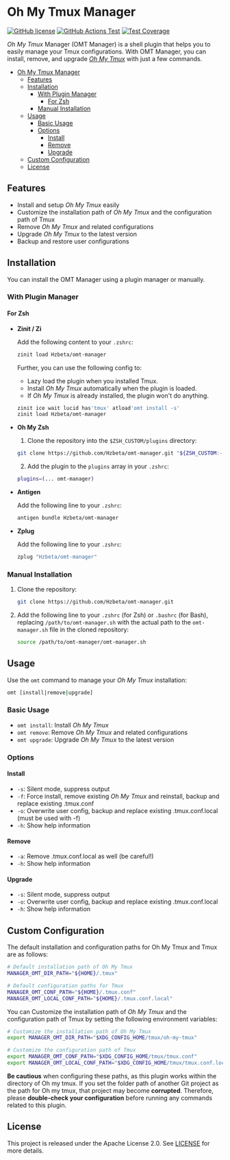 # Oh My Tmux Manager

[![GitHub license](https://img.shields.io/github/license/Hzbeta/omt-manager)](LICENSE)
[![GitHub Actions Test](https://github.com/Hzbeta/omt-manager/actions/workflows/test.yaml/badge.svg)](https://github.com/Hzbeta/omt-manager/actions)
[![Test Coverage](https://img.shields.io/badge/test%20coverage-100%25-brightgreen)](https://github.com/Hzbeta/omt-manager/actions)

*Oh My Tmux* Manager (OMT Manager) is a shell plugin that helps you to easily manage your Tmux configurations. With OMT Manager, you can install, remove, and upgrade [*Oh My Tmux*](https://github.com/gpakosz/.tmux) with just a few commands.

- [Oh My Tmux Manager](#oh-my-tmux-manager)
  - [Features](#features)
  - [Installation](#installation)
    - [With Plugin Manager](#with-plugin-manager)
      - [For Zsh](#for-zsh)
    - [Manual Installation](#manual-installation)
  - [Usage](#usage)
    - [Basic Usage](#basic-usage)
    - [Options](#options)
      - [Install](#install)
      - [Remove](#remove)
      - [Upgrade](#upgrade)
  - [Custom Configuration](#custom-configuration)
  - [License](#license)

## Features

- Install and setup *Oh My Tmux* easily
- Customize the installation path of *Oh My Tmux* and the configuration path of Tmux
- Remove *Oh My Tmux* and related configurations
- Upgrade *Oh My Tmux* to the latest version
- Backup and restore user configurations

## Installation

You can install the OMT Manager using a plugin manager or manually.

### With Plugin Manager

#### For Zsh

- **Zinit / Zi**

  Add the following content to your `.zshrc`:

  ```sh
  zinit load Hzbeta/omt-manager
  ```

  Further, you can use the following config to:

  - Lazy load the plugin when you installed Tmux.
  - Install *Oh My Tmux* automatically when the plugin is loaded.
  - If *Oh My Tmux* is already installed, the plugin won't do anything.

  ```sh
  zinit ice wait lucid has'tmux' atload'omt install -s'
  zinit load Hzbeta/omt-manager
  ```

- **Oh My Zsh**

  1. Clone the repository into the `$ZSH_CUSTOM/plugins` directory:

  ```sh
  git clone https://github.com/Hzbeta/omt-manager.git "${ZSH_CUSTOM:-$HOME/.oh-my-zsh/custom}/plugins/omt-manager"
  ```

  2. Add the plugin to the `plugins` array in your `.zshrc`:

  ```sh
  plugins=(... omt-manager)
  ```

- **Antigen**

  Add the following line to your `.zshrc`:

  ```sh
  antigen bundle Hzbeta/omt-manager
  ```

- **Zplug**

  Add the following line to your `.zshrc`:

  ```sh
  zplug "Hzbeta/omt-manager"
  ```

<!-- Supplement other bash plugin managers if needed -->

### Manual Installation

1. Clone the repository:

   ```sh
   git clone https://github.com/Hzbeta/omt-manager.git
   ```

2. Add the following line to your `.zshrc` (for Zsh) or `.bashrc` (for Bash), replacing `/path/to/omt-manager.sh` with the actual path to the `omt-manager.sh` file in the cloned repository:

   ```sh
   source /path/to/omt-manager/omt-manager.sh
   ```

## Usage

Use the `omt` command to manage your *Oh My Tmux* installation:

```sh
omt [install|remove|upgrade]
```

### Basic Usage

- `omt install`: Install *Oh My Tmux*
- `omt remove`: Remove *Oh My Tmux* and related configurations
- `omt upgrade`: Upgrade *Oh My Tmux* to the latest version

### Options

#### Install

- `-s`: Silent mode, suppress output
- `-f`: Force install, remove existing *Oh My Tmux* and reinstall, backup and replace existing .tmux.conf
- `-o`: Overwrite user config, backup and replace existing .tmux.conf.local (must be used with -f)
- `-h`: Show help information

#### Remove

- `-a`: Remove .tmux.conf.local as well (be careful!)
- `-h`: Show help information

#### Upgrade

- `-s`: Silent mode, suppress output
- `-o`: Overwrite user config, backup and replace existing .tmux.conf.local
- `-h`: Show help information

## Custom Configuration

The default installation and configuration paths for Oh My Tmux and Tmux are as follows:

```sh
# Default installation path of Oh My Tmux
MANAGER_OMT_DIR_PATH="${HOME}/.tmux"

# Default configuration paths for Tmux
MANAGER_OMT_CONF_PATH="${HOME}/.tmux.conf"
MANAGER_OMT_LOCAL_CONF_PATH="${HOME}/.tmux.conf.local"
```

You can Customize the installation path of *Oh My Tmux* and the configuration path of Tmux by setting the following environment variables:

```sh
# Customize the installation path of Oh My Tmux
export MANAGER_OMT_DIR_PATH="$XDG_CONFIG_HOME/tmux/oh-my-tmux"

# Customize the configuration path of Tmux
export MANAGER_OMT_CONF_PATH="$XDG_CONFIG_HOME/tmux/tmux.conf"
export MANAGER_OMT_LOCAL_CONF_PATH="$XDG_CONFIG_HOME/tmux/tmux.conf.local"
```

**Be cautious** when configuring these paths, as this plugin works within the directory of Oh my tmux. If you set the folder path of another Git project as the path for Oh my tmux, that project may become **corrupted**. Therefore, please **double-check your configuration** before running any commands related to this plugin.

## License

This project is released under the Apache License 2.0. See [LICENSE](LICENSE) for more details.